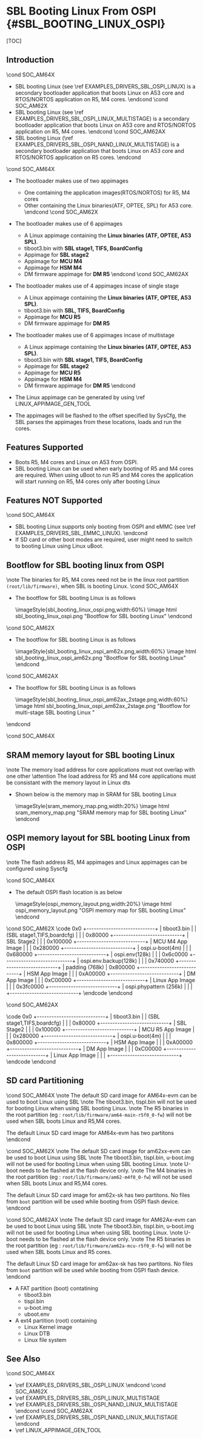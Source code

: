 # SBL Booting Linux From OSPI {#SBL_BOOTING_LINUX_OSPI}

[TOC]

## Introduction
\cond SOC_AM64X
- SBL booting Linux (see \ref EXAMPLES_DRIVERS_SBL_OSPI_LINUX) is a secondary bootloader application that boots Linux on A53 core and RTOS/NORTOS application on R5, M4 cores.
\endcond
\cond SOC_AM62X
- SBL booting Linux (see \ref EXAMPLES_DRIVERS_SBL_OSPI_LINUX_MULTISTAGE) is a secondary bootloader application that boots Linux on A53 core and RTOS/NORTOS application on R5, M4 cores.
\endcond
\cond SOC_AM62AX
- SBL booting Linux (\ref EXAMPLES_DRIVERS_SBL_OSPI_NAND_LINUX_MULTISTAGE) is a secondary bootloader application that boots Linux on A53 core and RTOS/NORTOS application on R5 cores.
\endcond

\cond SOC_AM64X
- The bootloader makes use of two appimages
    - One containing the application images(RTOS/NORTOS) for R5, M4 cores
    - Other containing the Linux binaries(ATF, OPTEE, SPL) for A53 core.
\endcond
\cond SOC_AM62X
- The bootloader makes use of 6 appimages
    - A Linux appimage containing the **Linux binaries (ATF, OPTEE, A53 SPL)**.
    - tiboot3.bin with **SBL stage1, TIFS, BoardConfig**
    - Appimage for **SBL stage2**
    - Appimage for **MCU M4**
    - Appimage for **HSM M4**
    - DM firmware appimage for **DM R5**
\endcond
\cond SOC_AM62AX
- The bootloader makes use of 4 appimages incase of single stage
    - A Linux appimage containing the **Linux binaries (ATF, OPTEE, A53 SPL)**.
    - tiboot3.bin with **SBL, TIFS, BoardConfig**
    - Appimage for **MCU R5**
    - DM firmware appimage for **DM R5**

- The bootloader makes use of 6 appimages incase of multistage
    - A Linux appimage containing the **Linux binaries (ATF, OPTEE, A53 SPL)**.
    - tiboot3.bin with **SBL stage1, TIFS, BoardConfig**
    - Appimage for **SBL stage2**
    - Appimage for **MCU R5**
    - Appimage for **HSM M4**
    - DM firmware appimage for **DM R5**
\endcond
- The Linux appimage can be generated by using \ref LINUX_APPIMAGE_GEN_TOOL
- The appimages will be flashed to the offset specified by SysCfg, the SBL parses the appimages from these locations, loads and run the cores.

## Features Supported

- Boots R5, M4 cores and Linux on A53 from OSPI.
- SBL booting Linux can be used when early booting of R5 and M4 cores are required. When using uBoot to run R5 and M4 cores the application will start running on R5, M4 cores only after booting Linux

## Features NOT Supported
\cond SOC_AM64X
- SBL booting Linux supports only booting from OSPI and eMMC (see \ref EXAMPLES_DRIVERS_SBL_EMMC_LINUX).
\endcond
- If SD card or other boot modes are required, user might need to switch to booting Linux using Linux uBoot.

## Bootflow for SBL booting linux from OSPI

\note The binaries for R5, M4 cores need not be in the linux root partition `(root/lib/firmware)`, when SBL is booting Linux.
\cond SOC_AM64X
- The bootflow for SBL booting Linux is as follows

    \imageStyle{sbl_booting_linux_ospi.png,width:60%}
    \image html sbl_booting_linux_ospi.png "Bootflow for SBL booting Linux"
\endcond

\cond SOC_AM62X
- The bootflow for SBL booting Linux is as follows

    \imageStyle{sbl_booting_linux_ospi_am62x.png,width:60%}
    \image html sbl_booting_linux_ospi_am62x.png "Bootflow for SBL booting Linux"
\endcond

\cond SOC_AM62AX
- The bootflow for SBL booting Linux is as follows

    \imageStyle{sbl_booting_linux_ospi_am62ax_2stage.png,width:60%}
    \image html sbl_booting_linux_ospi_am62ax_2stage.png "Bootflow for multi-stage SBL booting Linux "

\endcond

\cond SOC_AM64X
## SRAM memory layout for SBL booting Linux

\note The memory load address for core applications must not overlap with one other
\attention The load address for R5 and M4 core applications must be consistant with the memory layout in Linux dts

- Shown below is the memory map in SRAM for SBL booting Linux

    \imageStyle{sram_memory_map.png,width:20%}
    \image html sram_memory_map.png "SRAM memory map for SBL booting Linux"
\endcond

## OSPI memory layout for SBL booting Linux from OSPI

\note The flash address R5, M4 appimages and Linux appimages can be configured using Syscfg

\cond SOC_AM64X
- The default OSPI flash location is as below

    \imageStyle{ospi_memory_layout.png,width:20%}
    \image html ospi_memory_layout.png "OSPI memory map for SBL booting Linux"
\endcond

\cond SOC_AM62X
\code
      0x0 +----------------------------+
          |      tiboot3.bin           |
          | (SBL stage1,TIFS,boardcfg) |
          |                            |
  0x80000 +----------------------------+
          |      SBL Stage2            |
          |                            |
 0x100000 +----------------------------+
          |     MCU M4 App Image       |
          |                            |
 0x280000 +----------------------------+
          |     ospi.u-boot(4m)        |
          |                            |
 0x680000 +----------------------------+
          |     ospi.env(128k)         |
          |                            |
 0x6c0000 +----------------------------+
          |   ospi.env.backup(128k)    |
          |                            |
 0x740000 +----------------------------+
          |      padding (768k)        |
 0x800000 +----------------------------+
          |      HSM App Image         |
          |                            |
 0xA00000 +----------------------------+
          |      DM App Image          |
          |                            |
 0xC00000 +----------------------------+
          |      Linux App Image       |
          |                            |
0x3fc0000 +----------------------------+
          |   ospi.phypattern (256k)   |
          |                            |
          +----------------------------+
\endcode
\endcond


\cond SOC_AM62AX

\code
      0x0 +----------------------------+
          |      tiboot3.bin           |
          | (SBL stage1,TIFS,boardcfg) |
          |                            |
  0x80000 +----------------------------+
          |      SBL Stage2            |
          |                            |
 0x100000 +----------------------------+
          |     MCU R5 App Image       |
          |                            |
 0x280000 +----------------------------+
          |     ospi.u-boot(4m)        |
          |                            |
 0x800000 +----------------------------+
          |      HSM App Image         |
          |                            |
 0xA00000 +----------------------------+
          |      DM App Image          |
          |                            |
 0xC00000 +----------------------------+
          |      Linux App Image       |
          |                            |
          +----------------------------+
\endcode
\endcond
## SD card Partitioning
\cond SOC_AM64X
\note The default SD card image for AM64x-evm can be used to boot Linux using SBL
\note The tiboot3.bin, tispl.bin will not be used for booting Linux when using SBL booting Linux.
\note The R5 binaries in the root partition (eg : `root/lib/firmware/am64-main-r5f0_0-fw`) will not be used when SBL boots Linux and R5,M4 cores.

The default Linux SD card image for AM64x-evm has two partitons
\endcond

\cond SOC_AM62X
\note The default SD card image for am62xx-evm can be used to boot Linux using SBL
\note The tiboot3.bin, tispl.bin, u-boot.img will not be used for booting Linux when using SBL booting Linux.
\note U-boot needs to be flashed at the flash device only.
\note The M4 binaries in the root partition (eg : `root/lib/firmware/am62-m4f0_0-fw`) will not be used when SBL boots Linux and R5,M4 cores.

The default Linux SD card image for am62x-sk has two partitons. No files from `boot` partition will be used while booting from OSPI flash device.
\endcond

\cond SOC_AM62AX
\note The default SD card image for AM62Ax-evm can be used to boot Linux using SBL
\note The tiboot3.bin, tispl.bin, u-boot.img will not be used for booting Linux when using SBL booting Linux.
\note U-boot needs to be flashed at the flash device only.
\note The R5 binaries in the root partition (eg : `root/lib/firmware/am62a-mcu-r5f0_0-fw`) will not be used when SBL boots Linux and R5 cores.

The default Linux SD card image for am62ax-sk  has two partitons. No files from `boot` partition will be used while booting from OSPI flash device.
\endcond
- A FAT partition (boot) contatining
    - tiboot3.bin
    - tispl.bin
    - u-boot.img
    - uboot.env
- A ext4 partition (root) containing
    - Linux Kernel image
    - Linux DTB
    - Linux file system

## See Also
\cond SOC_AM64X
- \ref EXAMPLES_DRIVERS_SBL_OSPI_LINUX
\endcond
\cond SOC_AM62X
- \ref EXAMPLES_DRIVERS_SBL_OSPI_LINUX_MULTISTAGE
- \ref EXAMPLES_DRIVERS_SBL_OSPI_NAND_LINUX_MULTISTAGE
\endcond
\cond SOC_AM62AX
- \ref EXAMPLES_DRIVERS_SBL_OSPI_NAND_LINUX_MULTISTAGE
\endcond
- \ref LINUX_APPIMAGE_GEN_TOOL